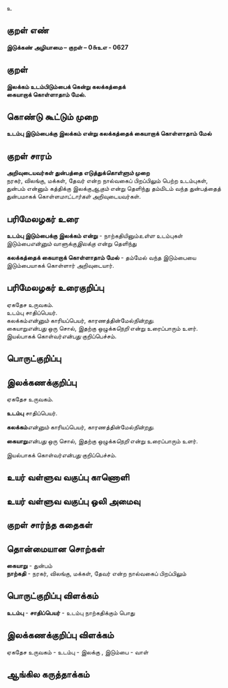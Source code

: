 உ

## குறள் எண் 

**இடுக்கண் அழியாமை – குறள் – 0௬உஎ - 0627**  

## குறள் 

**இலக்கம் உடம்பிடும்பைக் கென்று கலக்கத்தைக்  
கையாறாக் கொள்ளாதாம் மேல்.**  

## கொண்டு கூட்டும் முறை

**உடம்பு இடும்பைக்கு இலக்கம் என்று கலக்கத்தைக் கையாறாக் கொள்ளாதாம் மேல்**

## குறள் சாரம் 

**அறிவுடையவர்கள் துன்பத்தை எடுத்துக்*கொள்ளும்* முறை**  
நரகர், விலங்கு, மக்கள், தேவர் என்ற நால்வகைப் பிறப்பிலும் பெற்ற உடம்புகள், துன்பம் என்னும் கத்திக்கு இலக்கு*ஆகும்* என்று தெளிந்து தம்மிடம் வந்த துன்பத்தைத் துன்பமாகக் கொள்ள*மாட்டார்கள்* அறிவுடையவர்கள்.  

## பரிமேலழகர் உரை

**உடம்பு இடும்பைக்கு இலக்கம் என்று** - நாற்கதியினும்*உள்ள* உடம்புகள் இடும்பை*என்னும்* வாளுக்கு*இலக்கு* என்று தெளிந்து  

**கலக்கத்தைக் கையாறாக் கொள்ளாதாம் மேல்** - தம்மேல் வந்த இடும்பையை இடும்பையாகக் கொள்ளார் அறிவுடையார்.  

## பரிமேலழகர் உரைகுறிப்பு   

ஏகதேச உருவகம்.  
உடம்பு சாதிப்பெயர்.   
கலக்கம்*என்னும்* காரியப்பெயர், காரணத்தின்மேல்*நின்றது*.  
கையாறு*என்பது* ஒரு சொல், இதற்கு ஒழுக்க*நெறி* என்று உரைப்பாரும் உளர்.  
இயல்பாகக் கொள்வர்*என்பது* குறிப்பெச்சம்.   

## பொருட்குறிப்பு 


## இலக்கணக்குறிப்பு  

ஏகதேச உருவகம்.  

**உடம்பு** சாதிப்பெயர்.   

**கலக்கம்***என்னும்* காரியப்பெயர், காரணத்தின்மேல்*நின்றது*.  

**கையாறு***என்பது* ஒரு சொல், இதற்கு ஒழுக்க*நெறி* என்று உரைப்பாரும் உளர்.  

இயல்பாகக் கொள்வர்*என்பது* குறிப்பெச்சம்.     

## உயர் வள்ளுவ வகுப்பு காணொளி


## உயர் வள்ளுவ வகுப்பு ஒலி அமைவு 

 
## குறள் சார்ந்த கதைகள் 


## தொன்மையான சொற்கள்    

**கையாறு** - துன்பம்   
**நாற்கதி** - நரகர், விலங்கு, மக்கள், தேவர் என்ற நால்வகைப் பிறப்பிலும்


## பொருட்குறிப்பு விளக்கம்    

**உடம்பு** - **சாதிப்பெயர்** - உடம்பு நாற்கதிக்கும் பொது 


## இலக்கணக்குறிப்பு விளக்கம்  

ஏகதேச உருவகம் - உடம்பு - இலக்கு , இடும்பை - வாள்


## ஆங்கில கருத்தாக்கம் 


